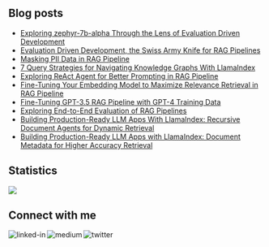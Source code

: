 
## Blog posts
<!-- BLOG-POST-LIST:START -->
- [Exploring zephyr-7b-alpha Through the Lens of Evaluation Driven Development](https://levelup.gitconnected.com/exploring-zephyr-7b-alpha-through-the-lens-of-evaluation-driven-development-faf69e9d9ec7?source=rss-ce7cd5b8b74a------2)
- [Evaluation Driven Development, the Swiss Army Knife for RAG Pipelines](https://levelup.gitconnected.com/evaluation-driven-development-the-swiss-army-knife-for-rag-pipelines-dba24218d47e?source=rss-ce7cd5b8b74a------2)
- [Masking PII Data in RAG Pipeline](https://betterprogramming.pub/masking-pii-data-in-rag-pipeline-326d2d330336?source=rss-ce7cd5b8b74a------2)
- [7 Query Strategies for Navigating Knowledge Graphs With LlamaIndex](https://betterprogramming.pub/7-query-strategies-for-navigating-knowledge-graphs-with-llamaindex-ed551863d416?source=rss-ce7cd5b8b74a------2)
- [Exploring ReAct Agent for Better Prompting in RAG Pipeline](https://betterprogramming.pub/exploring-react-agent-for-better-prompting-in-rag-pipeline-b231aae0ca7c?source=rss-ce7cd5b8b74a------2)
- [Fine-Tuning Your Embedding Model to Maximize Relevance Retrieval in RAG Pipeline](https://betterprogramming.pub/fine-tuning-your-embedding-model-to-maximize-relevance-retrieval-in-rag-pipeline-2ea3fa231149?source=rss-ce7cd5b8b74a------2)
- [Fine-Tuning GPT-3.5 RAG Pipeline with GPT-4 Training Data](https://betterprogramming.pub/fine-tuning-gpt-3-5-rag-pipeline-with-gpt-4-training-data-49ac0c099919?source=rss-ce7cd5b8b74a------2)
- [Exploring End-to-End Evaluation of RAG Pipelines](https://betterprogramming.pub/exploring-end-to-end-evaluation-of-rag-pipelines-e4c03221429?source=rss-ce7cd5b8b74a------2)
- [Building Production-Ready LLM Apps With LlamaIndex: Recursive Document Agents for Dynamic Retrieval](https://betterprogramming.pub/building-production-ready-llm-apps-with-llamaindex-recursive-document-agents-for-dynamic-retrieval-1f4b25287918?source=rss-ce7cd5b8b74a------2)
- [Building Production-Ready LLM Apps with LlamaIndex: Document Metadata for Higher Accuracy Retrieval](https://betterprogramming.pub/building-production-ready-llm-apps-with-llamaindex-document-metadata-for-higher-accuracy-retrieval-a8ceca641fb5?source=rss-ce7cd5b8b74a------2)
<!-- BLOG-POST-LIST:END -->

## Statistics
<img src="https://github-readme-stats.vercel.app/api?username=wenqiglantz&theme=light">

## Connect with me
[<img align="left" alt="linked-in" src="https://img.shields.io/badge/linkedin-%230077B5.svg?&style=for-the-badge&logo=linkedin&logoColor=white" />](https://www.linkedin.com/in/wenqi-glantz-b5448a5a/)
[<img align="left" alt="medium" src="https://img.shields.io/badge/medium-%2312100E.svg?&style=for-the-badge&logo=medium&logoColor=white" />](https://medium.com/@wenqiglantz)
[<img align="left" alt="twitter" src="https://img.shields.io/badge/Twitter-blue?style=for-the-badge&logo=twitter&logoColor=white" />](https://twitter.com/@wenqi_glantz)
<br>
<br>

